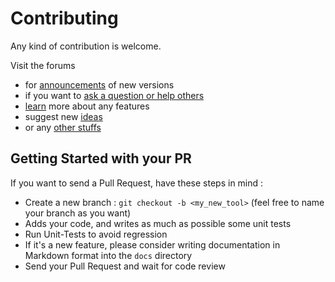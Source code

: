 <!-- markdownlint-disable MD013 -->
# Contributing

Any kind of contribution is welcome.

Visit the forums

- for [announcements](https://github.com/llaville/box-manifest/discussions/categories/announcements) of new versions
- if you want to [ask a question or help others](https://github.com/llaville/box-manifest/discussions/categories/q-a)
- [learn](https://github.com/llaville/box-manifest/discussions/categories/show-and-tell) more about any features
- suggest new [ideas](https://github.com/llaville/box-manifest/discussions/categories/ideas)
- or any [other stuffs](https://github.com/llaville/box-manifest/discussions/categories/general)

## Getting Started with your PR

If you want to send a Pull Request, have these steps in mind :

- Create a new branch : `git checkout -b <my_new_tool>` (feel free to name your branch as you want)
- Adds your code, and writes as much as possible some unit tests
- Run Unit-Tests to avoid regression
- If it's a new feature, please consider writing documentation in Markdown format into the `docs` directory
- Send your Pull Request and wait for code review

